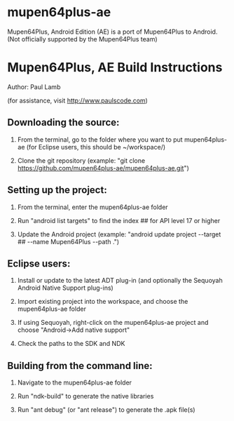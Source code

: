 mupen64plus-ae
==============

Mupen64Plus, Android Edition (AE) is a port of Mupen64Plus to Android. (Not officially supported by the Mupen64Plus team)


Mupen64Plus, AE Build Instructions
==================================

Author: Paul Lamb

(for assistance, visit http://www.paulscode.com)






Downloading the source:
-----------------------

1. From the terminal, go to the folder where you want to put mupen64plus-ae
   (for Eclipse users, this should be ~/workspace/)

2. Clone the git repository
   (example: "git clone https://github.com/mupen64plus-ae/mupen64plus-ae.git")






Setting up the project:
-----------------------

1. From the terminal, enter the mupen64plus-ae folder

2. Run "android list targets" to find the index ## for API level 17 or higher

3. Update the Android project
   (example: "android update project --target ## --name Mupen64Plus --path .")






Eclipse users:
--------------

1. Install or update to the latest ADT plug-in (and optionally the Sequoyah Android Native Support plug-ins)

2. Import existing project into the workspace, and choose the mupen64plus-ae folder

3. If using Sequoyah, right-click on the mupen64plus-ae project and choose "Android->Add native support"

4. Check the paths to the SDK and NDK






Building from the command line:
-------------------------------

1. Navigate to the mupen64plus-ae folder

2. Run "ndk-build" to generate the native libraries

3. Run "ant debug" (or "ant release") to generate the .apk file(s)
